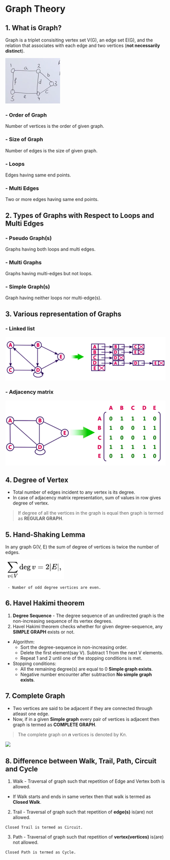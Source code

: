 # Graph Theory
## 1. What is Graph?
Graph is a triplet consisiting vertex set V(G), an edge set E(G), and the relation that associates with each edge and two vertices (**not necessarily distinct**).

![](/Images/simple_graph.png)

### - Order of Graph
Number of vertices is the order of given graph.

### - Size of Graph
Number of edges is the size of given graph.

### - Loops
  Edges having same end points.

### - Multi Edges
  Two or more edges having same end points.

## 2. Types of Graphs with Respect to Loops and Multi Edges

### - Pseudo Graph(s)
  Graphs having both loops and multi edges.

### - Multi Graphs
  Graphs having multi-edges but not loops.

### - Simple Graph(s)
  Graph having neither loops nor multi-edge(s).

## 3. Various representation of Graphs
### - Linked list
![](/Images/linked_list_graph.png)
### - Adjacency matrix
![](/Images/adjacency_matrix.png)

## 4. Degree of Vertex
- Total number of edges incident to any vertex is its degree.
- In case of adjacency matrix representation, sum of values in row gives degree of vertex.

> If degree of all the vertices in the graph is equal then graph is termed as **REGULAR GRAPH**.

## 5. Hand-Shaking Lemma
   In any graph G(V, E) the sum of degree of vertices is twice the number of edges.
   
![](/Images/degree_sum_formula.png)

``` - Number of odd degree vertices are even.```

## 6. Havel Hakimi theorem
1. **Degree Sequence** - The degree sequence of an undirected graph is the non-increasing sequence of its vertex degrees.
2. Havel Hakimi theorem checks whether for given degree-sequence, any **SIMPLE GRAPH** exists or not.
- Algorithm:
  - Sort the degree-sequence in non-increasing order.
  - Delete the first element(say V). Subtract 1 from the next V elements.
  - Repeat 1 and 2 until one of the stopping conditions is met.
- Stopping conditions: 
  - All the remaining degree(s) are equal to 0 **Simple graph exists**.
  - Negative number encounter after subtraction **No simple graph exists**.

## 7. Complete Graph
- Two vertices are said to be adjacent if they are connected through atleast one edge.
- Now, if in a given **Simple graph** every pair of vertices is adjacent then graph is termed as **COMPLETE GRAPH**.

> The complete graph on ***n*** vertices is denoted by K*n*.

![](/Images/complete_graph.png)

## 8. Difference between Walk, Trail, Path, Circuit and Cycle
1. Walk - Traversal of graph such that repetition of Edge and Vertex both is allowed.
  - If Walk starts and ends in same vertex then that walk is termed as **Closed Walk**.
2. Trail - Traversal of graph such that repetition of **edge(s)** is(are) not allowed.
```
Closed Trail is termed as Circuit.
```

3. Path - Traversal of graph such that repetition of **vertex(vertices)** is(are) not allowed.
```
Closed Path is termed as Cycle.
```



  
  


